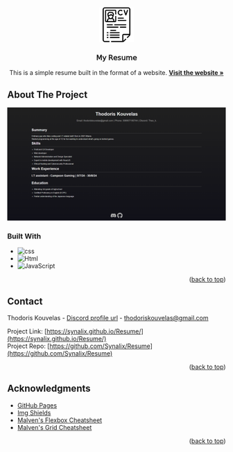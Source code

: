 <!-- Improved compatibility of back to top link: See: https://github.com/othneildrew/Best-README-Template/pull/73 -->
<a id="readme-top"></a>
<!--
*** Thanks for checking out the Best-README-Template. If you have a suggestion
*** that would make this better, please fork the repo and create a pull request
*** or simply open an issue with the tag "enhancement".
*** Don't forget to give the project a star!
*** Thanks again! Now go create something AMAZING! :D
-->



<!-- PROJECT SHIELDS -->
<!--
*** I'm using markdown "reference style" links for readability.
*** Reference links are enclosed in brackets [ ] instead of parentheses ( ).
*** See the bottom of this document for the declaration of the reference variables
*** for contributors-url, forks-url, etc. This is an optional, concise syntax you may use.
*** https://www.markdownguide.org/basic-syntax/#reference-style-links
-->

<!-- PROJECT LOGO -->
<br />
<div align="center">
    <img src="/icons/CV.png" alt="Logo" width="80" height="80">
  </a>

  <h3 align="center">𝖬𝗒 𝖱𝖾𝗌𝗎𝗆𝖾</h3>

  <p align="center"> This is a simple resume built in the format of a website.
    <a href="Synalix/github.io/Resume"><strong>Visit the website »</strong></a>
    <br />
  </p>
</div>


<!-- ABOUT THE PROJECT -->
## About The Project

[![Product Name Screen Shot][product-screenshot]](/icons/website.png)



### Built With

* ![css]
* ![Html]
* ![JavaScript][javascript]

<!-- add text here later -->


<p align="right">(<a href="#readme-top">back to top</a>)</p>


<!-- CONTACT -->
## Contact

Thodoris Kouvelas - [Discord profile url](https://discordapp.com/users/882920126565974037) - thodoriskouvelas@gmail.com

Project Link: [https://synalix.github.io/Resume/](https://synalix.github.io/Resume/) <br> Project Repo: [https://github.com/Synalix/Resume](https://github.com/Synalix/Resume)

<p align="right">(<a href="#readme-top">back to top</a>)</p>



<!-- ACKNOWLEDGMENTS -->
## Acknowledgments

* [GitHub Pages](https://pages.github.com)
* [Img Shields](https://shields.io)
* [Malven's Flexbox Cheatsheet](https://flexbox.malven.co/)
* [Malven's Grid Cheatsheet](https://grid.malven.co/)

<p align="right">(<a href="#readme-top">back to top</a>)</p>


<!-- MARKDOWN LINKS & IMAGES -->
<!-- https://www.markdownguide.org/basic-syntax/#reference-style-links -->
[contributors-shield]: https://img.shields.io/github/contributors/othneildrew/Best-README-Template.svg?style=for-the-badge
[contributors-url]: https://github.com/othneildrew/Best-README-Template/graphs/contributors
[forks-shield]: https://img.shields.io/github/forks/othneildrew/Best-README-Template.svg?style=for-the-badge
[forks-url]: https://github.com/othneildrew/Best-README-Template/network/members
[stars-shield]: https://img.shields.io/github/stars/othneildrew/Best-README-Template.svg?style=for-the-badge
[stars-url]: https://github.com/othneildrew/Best-README-Template/stargazers
[issues-shield]: https://img.shields.io/github/issues/othneildrew/Best-README-Template.svg?style=for-the-badge
[issues-url]: https://github.com/othneildrew/Best-README-Template/issues
[license-shield]: https://img.shields.io/github/license/othneildrew/Best-README-Template.svg?style=for-the-badge
[license-url]: https://github.com/othneildrew/Best-README-Template/blob/master/LICENSE.txt
[linkedin-shield]: https://img.shields.io/badge/-LinkedIn-black.svg?style=for-the-badge&logo=linkedin&colorB=555
[linkedin-url]: https://linkedin.com/in/othneildrew
[product-screenshot]: /icons/website.png
[Next.js]: https://img.shields.io/badge/next.js-000000?style=for-the-badge&logo=nextdotjs&logoColor=white
[Javascript]: https://img.shields.io/badge/javascript-blue?style=for-the-badge&logo=javascript&logoColor=white
[html]: https://img.shields.io/badge/html-E34F26?style=for-the-badge&logo=html5&logoColor=white
[css]: https://img.shields.io/badge/CSS-1572B6?style=for-the-badge&logo=CSS3&logoColor=white
[Next-url]: https://nextjs.org/
[React.js]: https://img.shields.io/badge/React-20232A?style=for-the-badge&logo=react&logoColor=61DAFB
[React-url]: https://reactjs.org/
[Vue.js]: https://img.shields.io/badge/Vue.js-35495E?style=for-the-badge&logo=vuedotjs&logoColor=4FC08D
[Vue-url]: https://vuejs.org/
[Angular.io]: https://img.shields.io/badge/Angular-DD0031?style=for-the-badge&logo=angular&logoColor=white
[Angular-url]: https://angular.io/
[Svelte.dev]: https://img.shields.io/badge/Svelte-4A4A55?style=for-the-badge&logo=svelte&logoColor=FF3E00
[Svelte-url]: https://svelte.dev/
[Laravel.com]: https://img.shields.io/badge/Laravel-FF2D20?style=for-the-badge&logo=laravel&logoColor=white
[Laravel-url]: https://laravel.com
[Bootstrap.com]: https://img.shields.io/badge/Bootstrap-563D7C?style=for-the-badge&logo=bootstrap&logoColor=white
[Bootstrap-url]: https://getbootstrap.com
[JQuery.com]: https://img.shields.io/badge/jQuery-0769AD?style=for-the-badge&logo=jquery&logoColor=white
[JQuery-url]: https://jquery.com 
[JavaScript-url]: https://www.javascript.com/
